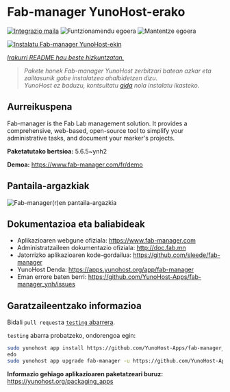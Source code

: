 <!--
Ohart ongi: README hau automatikoki sortu da <https://github.com/YunoHost/apps/tree/master/tools/readme_generator>ri esker
EZ editatu eskuz.
-->

# Fab-manager YunoHost-erako

[![Integrazio maila](https://dash.yunohost.org/integration/fab-manager.svg)](https://dash.yunohost.org/appci/app/fab-manager) ![Funtzionamendu egoera](https://ci-apps.yunohost.org/ci/badges/fab-manager.status.svg) ![Mantentze egoera](https://ci-apps.yunohost.org/ci/badges/fab-manager.maintain.svg)

[![Instalatu Fab-manager YunoHost-ekin](https://install-app.yunohost.org/install-with-yunohost.svg)](https://install-app.yunohost.org/?app=fab-manager)

*[Irakurri README hau beste hizkuntzatan.](./ALL_README.md)*

> *Pakete honek Fab-manager YunoHost zerbitzari batean azkar eta zailtasunik gabe instalatzea ahalbidetzen dizu.*  
> *YunoHost ez baduzu, kontsultatu [gida](https://yunohost.org/install) nola instalatu ikasteko.*

## Aurreikuspena

Fab-manager is the Fab Lab management solution. It provides a comprehensive, web-based, open-source tool to simplify your administrative tasks, and document your marker's projects.


**Paketatutako bertsioa:** 5.6.5~ynh2

**Demoa:** <https://www.fab-manager.com/fr/demo>

## Pantaila-argazkiak

![Fab-manager(r)en pantaila-argazkia](./doc/screenshots/dashboard-mockup.webp)

## Dokumentazioa eta baliabideak

- Aplikazioaren webgune ofiziala: <https://www.fab-manager.com>
- Administratzaileen dokumentazio ofiziala: <http://doc.fab.mn>
- Jatorrizko aplikazioaren kode-gordailua: <https://github.com/sleede/fab-manager>
- YunoHost Denda: <https://apps.yunohost.org/app/fab-manager>
- Eman errore baten berri: <https://github.com/YunoHost-Apps/fab-manager_ynh/issues>

## Garatzaileentzako informazioa

Bidali `pull request`a [`testing` abarrera](https://github.com/YunoHost-Apps/fab-manager_ynh/tree/testing).

`testing` abarra probatzeko, ondorengoa egin:

```bash
sudo yunohost app install https://github.com/YunoHost-Apps/fab-manager_ynh/tree/testing --debug
edo
sudo yunohost app upgrade fab-manager -u https://github.com/YunoHost-Apps/fab-manager_ynh/tree/testing --debug
```

**Informazio gehiago aplikazioaren paketatzeari buruz:** <https://yunohost.org/packaging_apps>

